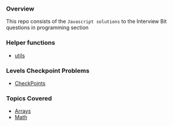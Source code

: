### Overview

This repo consists of the <code>Javascript solutions</code> to the Interview Bit questions in programming section

### Helper functions

- <a href='https://github.com/dineshnadimpalli/JS_Solutions_InterviewBit/tree/master/utils'>utils</a>

### Levels Checkpoint Problems

- <a href='https://github.com/dineshnadimpalli/JS_Solutions_InterviewBit/tree/master/CheckPoints'>CheckPoints</a>

### Topics Covered

- <a href='https://github.com/dineshnadimpalli/JS_Solutions_InterviewBit/tree/master/Arrays'>Arrays</a>
- <a href='https://github.com/dineshnadimpalli/JS_Solutions_InterviewBit/tree/master/Math'>Math</a>